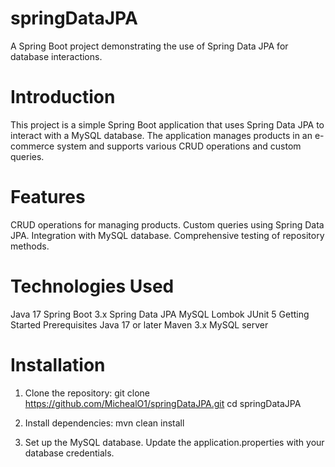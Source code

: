 # springDataJPA
A Spring Boot project demonstrating the use of Spring Data JPA for database interactions.

# Introduction
This project is a simple Spring Boot application that uses Spring Data JPA to interact with a MySQL database. The application manages products in an e-commerce system and supports various CRUD operations and custom queries.

# Features
CRUD operations for managing products.
Custom queries using Spring Data JPA.
Integration with MySQL database.
Comprehensive testing of repository methods.

# Technologies Used
Java 17
Spring Boot 3.x
Spring Data JPA
MySQL
Lombok
JUnit 5
Getting Started
Prerequisites
Java 17 or later
Maven 3.x
MySQL server

# Installation
1. Clone the repository:
  git clone https://github.com/MichealO1/springDataJPA.git
  cd springDataJPA

2. Install dependencies:
    mvn clean install

3. Set up the MySQL database. Update the application.properties with your database credentials.
